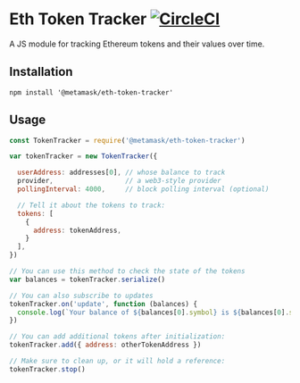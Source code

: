 # Eth Token Tracker [![CircleCI](https://circleci.com/gh/MetaMask/eth-token-tracker/tree/master.svg?style=svg)](https://circleci.com/gh/MetaMask/eth-token-tracker/tree/master)

A JS module for tracking Ethereum tokens and their values over time.

## Installation

`npm install '@metamask/eth-token-tracker'`

## Usage

```javascript
const TokenTracker = require('@metamask/eth-token-tracker')

var tokenTracker = new TokenTracker({

  userAddress: addresses[0], // whose balance to track
  provider,                  // a web3-style provider
  pollingInterval: 4000,     // block polling interval (optional)

  // Tell it about the tokens to track:
  tokens: [
    {
      address: tokenAddress,
    }
  ],
})

// You can use this method to check the state of the tokens
var balances = tokenTracker.serialize()

// You can also subscribe to updates
tokenTracker.on('update', function (balances) {
  console.log(`Your balance of ${balances[0].symbol} is ${balances[0].string}`)
})

// You can add additional tokens after initialization:
tokenTracker.add({ address: otherTokenAddress })

// Make sure to clean up, or it will hold a reference:
tokenTracker.stop()
```

